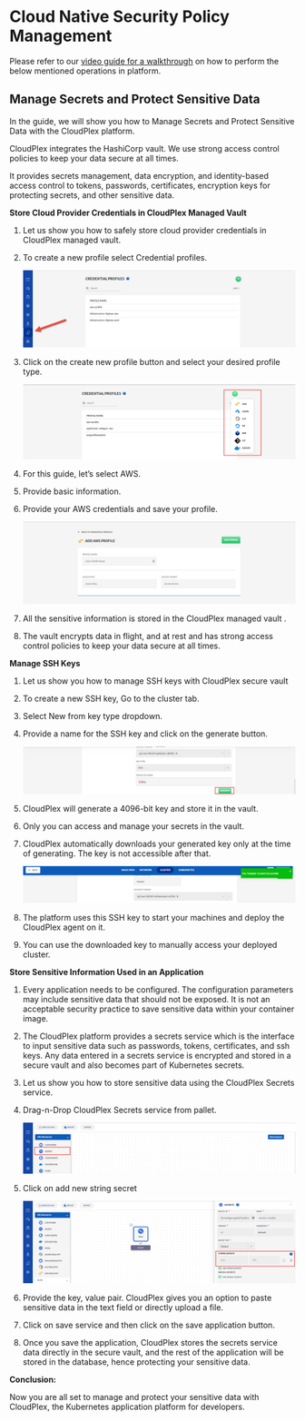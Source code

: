 # Cloud Native Security Policy Management

Please refer to our [video guide for a walkthrough](https://drive.google.com/file/d/1JfFWJU_FilmG-z7sXFZlX2X3Ykc-ryxR) on how to perform the below mentioned operations in platform. 

## Manage Secrets and Protect Sensitive Data

In the guide, we will show you how to Manage Secrets and Protect Sensitive Data with the CloudPlex platform. 

CloudPlex integrates the HashiCorp vault. We use strong access control policies to keep your data secure at all times. 

It provides secrets management, data encryption, and identity-based access control to tokens, passwords, certificates, encryption keys for protecting secrets, and other sensitive data.

**Store Cloud Provider Credentials in CloudPlex Managed Vault**

1. Let us show you how to safely store cloud provider credentials in CloudPlex managed vault. 

2. To create a new profile select Credential profiles.

   ![1](imgs/1.jpg)

3. Click on the create new profile button and select your desired profile type.

   ![2](imgs/2.jpg)

4. For this guide, let’s select AWS.

5. Provide basic information.

6. Provide your AWS credentials and save your profile.

   ![3](imgs/3.jpg)

7. All the sensitive information is stored in the CloudPlex managed vault .

8. The vault encrypts data in flight, and at rest and has strong access control policies to keep your data secure at all times.

**Manage SSH Keys**

1. Let us show you how to manage SSH keys with CloudPlex secure vault 

2. To create a new SSH key, Go to the cluster tab.

3. Select New from key type dropdown.

4. Provide a name for the SSH key and click on the generate button.

   ![4](imgs/4.jpg)

5. CloudPlex will generate a 4096-bit key and store it in the vault.

6. Only you can access and manage your secrets in the vault.

7. CloudPlex automatically downloads your generated key only at the time of generating. The key is not accessible after that.

   ![5](imgs/5.jpg)

8. The platform uses this SSH key to start your machines and deploy the CloudPlex agent on it.

9. You can use the downloaded key to manually access your deployed cluster.

**Store Sensitive Information Used in an Application**

1. Every application needs to be configured. The configuration parameters may include sensitive data that should not be exposed. It is not an acceptable security practice to save sensitive data within your container image.

2. The CloudPlex platform provides a secrets service which is the interface to input sensitive data such as passwords, tokens,  certificates, and ssh keys. Any data entered in a secrets service is encrypted and stored in a secure vault and also becomes part of Kubernetes secrets.

3. Let us show you how to store sensitive data using the CloudPlex Secrets service. 

4. Drag-n-Drop CloudPlex Secrets service from pallet.

   ![6](imgs/6.jpg)

5. Click on add new string secret

   ![7](imgs/7.jpg)

6. Provide the key, value pair. CloudPlex gives you an option to paste sensitive data in the text field or directly upload a file.

7. Click on save service and then click on the save application button. 

8. Once you save the application, CloudPlex stores the secrets service data directly in the secure vault, and the rest of the application will be stored in the database, hence protecting your sensitive data.

**Conclusion:**

Now you are all set to manage and protect your sensitive data with CloudPlex, the Kubernetes application platform for developers. 